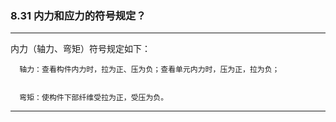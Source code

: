 ﻿### 8.31  内力和应力的符号规定？
---

内力（轴力、弯矩）符号规定如下：


      轴力：查看构件内力时，拉为正、压为负；查看单元内力时，压为正，拉为负；


      弯矩：使构件下部纤维受拉为正，受压为负。


---
